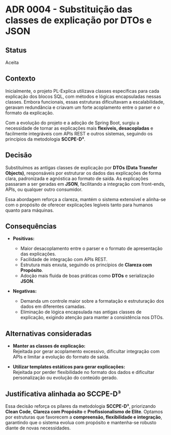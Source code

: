 # ADR 0004 - Substituição das classes de explicação por DTOs e JSON

## Status
Aceita

## Contexto
Inicialmente, o projeto PL-Explica utilizava classes específicas para cada explicação dos blocos SQL, com métodos e lógicas encapsuladas nessas classes. Embora funcionais, essas estruturas dificultavam a escalabilidade, geravam redundância e criavam um forte acoplamento entre o parser e o formato da explicação.

Com a evolução do projeto e a adoção de Spring Boot, surgiu a necessidade de tornar as explicações mais **flexíveis, desacopladas** e facilmente integráveis com APIs REST e outros sistemas, seguindo os princípios da metodologia **SCCPE-D³**.

## Decisão
Substituímos as antigas classes de explicação por **DTOs (Data Transfer Objects)**, responsáveis por estruturar os dados das explicações de forma clara, padronizada e agnóstica ao formato de saída. As explicações passaram a ser geradas em **JSON**, facilitando a integração com front-ends, APIs, ou qualquer outro consumidor.

Essa abordagem reforça a clareza, mantém o sistema extensível e alinha-se com o propósito de oferecer explicações legíveis tanto para humanos quanto para máquinas.

## Consequências
- **Positivas:**
    - Maior desacoplamento entre o parser e o formato de apresentação das explicações.
    - Facilidade de integração com APIs REST.
    - Estrutura mais enxuta, seguindo os princípios de **Clareza com Propósito**.
    - Adoção mais fluida de boas práticas como **DTOs** e serialização **JSON**.

- **Negativas:**
    - Demanda um controle maior sobre a formatação e estruturação dos dados em diferentes camadas.
    - Eliminação de lógica encapsulada nas antigas classes de explicação, exigindo atenção para manter a consistência nos DTOs.

## Alternativas consideradas
- **Manter as classes de explicação:**  
  Rejeitada por gerar acoplamento excessivo, dificultar integração com APIs e limitar a evolução do formato de saída.

- **Utilizar templates estáticos para gerar explicações:**  
  Rejeitada por perder flexibilidade no formato dos dados e dificultar personalização ou evolução do conteúdo gerado.

## Justificativa alinhada ao SCCPE-D³
Essa decisão reforça os pilares da metodologia **SCCPE-D³**, priorizando **Clean Code**, **Clareza com Propósito** e **Profissionalismo de Elite**. Optamos por estruturas que favorecem a **compreensão, flexibilidade e integração**, garantindo que o sistema evolua com propósito e mantenha-se robusto diante de novas necessidades.
